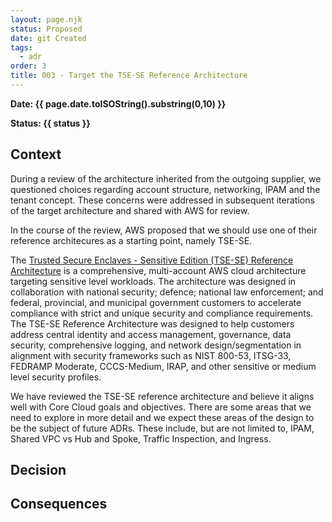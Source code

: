 ```yaml
---
layout: page.njk
status: Proposed
date: git Created
tags:
  - adr
order: 3
title: 003 - Target the TSE-SE Reference Architecture 
---
```


**Date: {{ page.date.toISOString().substring(0,10) }}**

**Status: {{ status }}**

## Context
During a review of the architecture inherited from the outgoing supplier, we questioned choices regarding account structure, networking, IPAM and the tenant concept. These concerns were addressed in subsequent iterations of the target architecture and shared with AWS for review.

In the course of the review, AWS proposed that we should use one of their reference architecures as a starting point, namely TSE-SE. 

The [Trusted Secure Enclaves - Sensitive Edition (TSE-SE) Reference Architecture](https://github.com/aws-samples/landing-zone-accelerator-on-aws-for-tse-se/blob/main/architecture-doc/readme.md) is a comprehensive, multi-account AWS cloud architecture targeting sensitive level workloads. The architecture was designed in collaboration with national security; defence; national law enforcement; and federal, provincial, and municipal government customers to accelerate compliance with strict and unique security and compliance requirements. The TSE-SE Reference Architecture was designed to help customers address central identity and access management, governance, data security, comprehensive logging, and network design/segmentation in alignment with security frameworks such as NIST 800-53, ITSG-33, FEDRAMP Moderate, CCCS-Medium, IRAP, and other sensitive or medium level security profiles.

We have reviewed the TSE-SE reference architecture and believe it aligns well with Core Cloud goals and objectives. There are some areas that we need to explore in more detail and we expect these areas of the design to be the subject of future ADRs. These include, but are not limited to, IPAM, Shared VPC vs Hub and Spoke, Traffic Inspection, and Ingress.

## Decision

## Consequences


